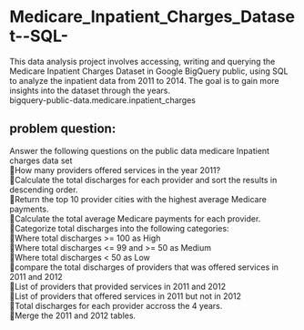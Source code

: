 # Medicare_Inpatient_Charges_Dataset--SQL-
This data analysis project involves accessing, writing and querying the Medicare Inpatient Charges Dataset in Google BigQuery public, using SQL to analyze the inpatient data from 2011 to 2014. The goal is to gain more insights into the dataset through the years.  
bigquery-public-data.medicare.inpatient_charges  

## problem question:   
Answer the following questions on the public data medicare Inpatient charges data set  
🔹How many providers offered services in the year 2011?  
🔹Calculate the total discharges for each provider and sort the results in descending order.  
🔹Return the top 10 provider cities with the highest average Medicare payments.  
🔹Calculate the total average Medicare payments for each provider.  
🔹Categorize total discharges into the following categories:  
   🔻Where total discharges >= 100 as High  
   🔻Where total discharges <= 99 and >= 50 as Medium  
   🔻Where total discharges < 50 as Low  
🔹compare the total discharges of providers that was offered services in 2011 and 2012  
🔹List of providers that provided services in 2011 and 2012  
🔹List of providers that offered services in 2011 but not in 2012  
🔹Total discharges for each provider accross the 4 years.  
🔹Merge the 2011 and 2012 tables.  



